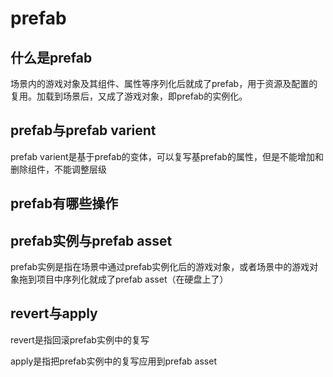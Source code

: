 # prefab


## 什么是prefab

场景内的游戏对象及其组件、属性等序列化后就成了prefab，用于资源及配置的复用。加载到场景后，又成了游戏对象，即prefab的实例化。



## prefab与prefab varient

prefab varient是基于prefab的变体，可以复写基prefab的属性，但是不能增加和删除组件，不能调整层级


## prefab有哪些操作


## prefab实例与prefab asset
prefab实例是指在场景中通过prefab实例化后的游戏对象，或者场景中的游戏对象拖到项目中序列化就成了prefab asset（在硬盘上了）

## revert与apply

revert是指回滚prefab实例中的复写

apply是指把prefab实例中的复写应用到prefab asset